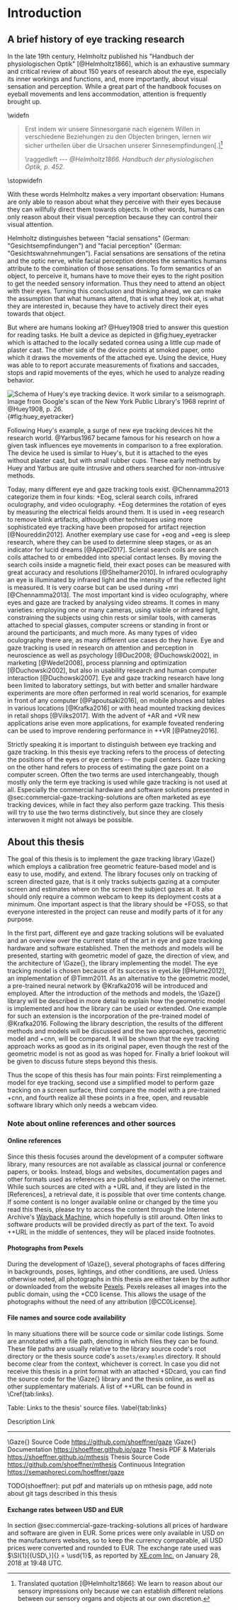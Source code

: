 # Introduction

## A brief history of eye tracking research

In the late 19th century, Helmholtz published his "Handbuch der physiologischen
Optik" [@Helmholtz1866], which is an exhaustive summary and critical review of
about 150 years of research about the eye, especially its inner workings and
functions, and, more importantly, about visual sensation and perception. While
a great part of the handbook focuses on eyeball movements and lens
accommodation, attention is frequently brought up.

\widefn

> Erst indem wir unsere Sinnesorgane nach eigenem Willen in verschiedene
> Beziehungen zu den Objecten bringen, lernen wir sicher urtheilen über die
> Ursachen unserer Sinnesempfindungen\[.\][^translationhelmholtz]
>
> \raggedleft --- <cite>@Helmholtz1866. Handbuch der physiologischen Optik,
> p. 452.</cite>


[^translationhelmholtz]: Translated quotation [@Helmholtz1866]: We learn to
  reason about our sensory impressions only because we can establish different
  relations between our sensory organs and objects at our own discretion.

\stopwidefn

With these words Helmholtz makes a very important observation: Humans are
only able to reason about what they perceive with their eyes because they
can willfully direct them towards objects. In other words,
humans can only reason about their visual perception because they can control
their visual attention.

Helmholtz distinguishes between "facial sensations" (German:
"Gesichtsempfindungen") and "facial perception" (German:
"Gesichtswahrnehmungen"). Facial sensations are sensations of the retina and
the optic nerve, while facial perception denotes the semantics humans attribute
to the combination of those sensations. To form semantics of an object, to
perceive it, humans have to move their eyes to the right position to get the
needed sensory information. Thus they need to attend an object with their eyes.
Turning this conclusion and thinking ahead, we can make the assumption that
what humans attend, that is what they look at, is what they are interested in, because
they have to actively direct their eyes towards that object.

But where are humans looking at? @Huey1908 tried to answer this question for
reading tasks. He built a device as depicted in @fig:huey_eyetracker which is attached to
the locally sedated cornea using a little cup made of plaster cast. The other
side of the device points at smoked paper, onto which it draws the movements of
the attached eye. Using the device, Huey was able to to report accurate
measurements of fixations and saccades, stops and rapid movements of the
eyes, which he used to analyze reading behavior.

![Schema of Huey's eye tracking device. It work similar to a seismograph.
Image from Google's scan of the New York Public Library's 1968 reprint of
@Huey1908, p. 26.](huey_eyetracker.png){#fig:huey_eyetracker}

Following Huey's example, a surge of new eye tracking devices hit the research
world. @Yarbus1967 became famous for his research on how a given task
influences eye movements in comparison to a free exploration. The device he
used is similar to Huey's, but it is attached to the eyes without plaster cast,
but with small rubber cups. These early methods by Huey and Yarbus are quite
intrusive and others searched for non-intrusive methods.

Today, many different eye and gaze tracking tools exist. @Chennamma2013
categorize them in four kinds: +Eog, scleral search coils, infrared
oculography, and video oculography. +Eog determines the rotation of eyes by
measuring the electrical fields around them. It is used in +eeg research to
remove blink artifacts, although other techniques using more sophisticated eye
tracking have been proposed for artifact rejection [@Noureddin2012]. Another
exemplary use case for +eog and +eeg is sleep research, where they can be used
to determine sleep stages, or as an indicator for lucid dreams [@Appel2017].
Scleral search coils are search coils attached to or embedded into special
contact lenses. By moving the search coils inside a magnetic field, their exact
poses can be measured with great accuracy and resolutions [@Shelhamer2010].
In infrared oculography an eye is illuminated by infrared light and the
intensity of the reflected light is measured. It is very coarse but can be used
during +mri [@Chennamma2013]. The most important kind is video oculography,
where eyes and gaze are tracked by analysing video streams. It comes in many
varieties: employing one or many cameras, using visible or infrared light,
constraining the subjects using chin rests or similar tools, with cameras
attached to special glasses, computer screens or standing in front or around
the participants, and much more. As many types of video oculography there are,
as many different use cases do they have. Eye and gaze tracking is used in
research on attention and perception in neuroscience as well as psychology
[@Duc2008; @Duchowski2002], in marketing [@Wedel2008], process planning and
optimization [@Duchowski2002], but also in usability research and human
computer interaction [@Duchowski2007]. Eye and gaze tracking research have long
been limited to laboratory settings, but with better and smaller hardware
experiments are more often performed in real world scenarios, for example in
front of any computer [@Papoutsaki2016], on mobile phones and tables in various
locations [@Krafka2016] or with head mounted tracking devices in retail shops
[@Vilks2017]. With the advent of +AR and +VR new applications arise even more
applications, for example foveated rendering can be used to improve rendering
performance in ++VR [@Patney2016].

Strictly speaking it is important to distinguish between eye tracking and gaze tracking.
In this thesis eye tracking refers to the process of detecting the
positions of the eyes or eye centers -- the pupil centers. Gaze tracking on the
other hand refers to process of estimating the gaze point on a computer
screen. Often the two terms are used interchangeably, though mostly only the
term eye tracking is used while gaze tracking is not used at all. Especially
the commercial hardware and software solutions presented in
@sec:commercial-gaze-tracking-solutions are often marketed as eye tracking
devices, while in fact they also perform gaze tracking. This thesis will try to
use the two terms distinctively, but since they are closely interwoven it might not
always be possible.


## About this thesis

The goal of this thesis is to implement the gaze tracking library \Gaze{} which employs
a calibration free geometric feature-based model and is easy to use, modify, and extend. The
library focuses only on tracking of screen directed gaze, that is it only
tracks subjects gazing at a computer screen and estimates where on the screen
the subject gazes at. It also should only require a common webcam to keep its
deployment costs at a minimum. One important aspect is that the library
should be +FOSS, so that everyone interested in the project can reuse and
modify parts of it for any purpose.

In the first part, different eye and gaze tracking
solutions will be evaluated and an overview over the current state of the art
in eye and gaze tracking hardware and software established. Then the methods
and models will be presented, starting with geometric model of gaze, the
direction of view, and the architecture of \Gaze{}, the library implementing
the model.  The eye tracking model is chosen because of its success in eyeLike
[@Hume2012], an implementation of @Timm2011. As an alternative to the
geometric model, a pre-trained neural network by @Krafka2016 will be
introduced and employed. After the introduction of the methods and models, the \Gaze{} library
will be described in more detail to explain how the geometric model is
implemented and how the library can be used or extended. One example for such
an extension is the incorporation of the pre-trained model of @Krafka2016.
Following the library description, the results of the different methods and
models will be discussed and the two approaches, geometric model and +cnn, will
be compared. It will be shown that the eye tracking approach works as good as
in its original paper, even though the rest of the geometric model
is not as good as was hoped for. Finally a brief lookout will be given to
discuss future steps beyond this thesis.

Thus the scope of this thesis has four main points: First reimplementing a
model for eye tracking, second use a simplified model to perform gaze tracking
on a screen surface, third compare the model with a pre-trained +cnn, and
fourth realize all these points in a free, open, and reusable software library
which only needs a webcam video.


### Note about online references and other sources


#### Online references

Since this thesis focuses around the development of a computer software
library, many resources are not available as classical journal or conference
papers, or books. Instead, blogs and websites, documentation pages and other
formats used as references are published exclusively on the internet. While
such sources are cited with a +URL and, if they are listed in the [References], a retrieval
date, it is possible that over time contents change. If some content is no
longer available online or changed by the time you read this thesis, please try
to access the content through the Internet Archive's [Wayback
Machine](https://archive.org/web), which hopefully is still around. Often links to software products
will be provided directly as part of the text. To avoid ++URL in the
middle of sentences, they will be placed inside footnotes.


#### Photographs from Pexels

During the development of \Gaze{}, several photographs of faces differing in
backgrounds, poses, lightings, and other conditions, are used. Unless otherwise
noted, all photographs in this thesis are either taken by the author or
downloaded from the website [Pexels](https://pexels.com). Pexels releases all images into the public domain, using the +CC0 license. This allows
the usage of the photographs without the need of any attribution [@CC0License].


#### File names and source code availability

In many situations there will be source code or similar code listings. Some are
annotated with a file path, denoting in which files they can be found. These
file paths are usually relative to the library source code's root directory or
the thesis source code's `assets/examples` directory. It should become clear
from the context, whichever is correct. In case you did not receive this thesis
in a print format with an attached +SDcard, you can find the source code for the
\Gaze{} library and the thesis online, as well as other supplementary materials.
A list of ++URL can be found in \Cref{tab:links}.

Table: Links to the thesis' source files. \label{tab:links}

Description            Link
---------------------- ------------------------------------------
\Gaze{} Source Code    https://github.com/shoeffner/gaze
\Gaze{} Documentation  https://shoeffner.github.io/gaze
Thesis PDF & Materials https://shoeffner.github.io/mthesis
Thesis Source Code     https://github.com/shoeffner/mthesis
Continuous Integration https://semaphoreci.com/hoeffner/gaze

TODO(shoeffner): put pdf and materials up on mthesis page, add note about git tags described in this thesis


#### Exchange rates between USD and EUR

In section @sec:commercial-gaze-tracking-solutions all prices of hardware and
software are given in EUR. Some prices were only available in USD on the
manufacturers websites, so to keep the currency comparable, all USD prices were
converted and rounded to EUR. The exchange rate used was $\SI{1}[{USD\,}]{} =
\usd{1}$, as reported by [XE.com Inc.](https://xe.com) on January 28, 2018 at
19:48 UTC.
